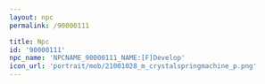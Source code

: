 ```yaml
---
layout: npc
permalink: /90000111

title: Npc
id: '90000111'
npc_name: 'NPCNAME_90000111_NAME:[F]Develop'
icon_url: 'portrait/mob/21001028_m_crystalspringmachine_p.png'
---
```

